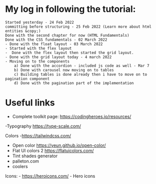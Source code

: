 # My log in following the tutorial:
    Started yesterday - 24 Feb 2022
    committing before structuring - 25 Feb 2022 (Learn more about html entities &copy;)
    Done with the second chapter for now (HTML Fundamentals)
    Done with the CSS fundamentals - 02 March 2022
    - Done with the float layout - 03 March 2022
    - Started with the flex layout
    -  Done with the flex layout then started the grid layout.
    - Done with the grid layout today - 4 march 2022
    - Moving on to the components
        a) Done with the accordion - included js code as well - Mar 7
        b) Done with carousel now moving on to tables
        c) Building tables is done already then i have to move on to pagination component
        d) Done with the pagination part of the implementation



# Useful links

- Complete toolkit page: https://codingheroes.io/resources/ 

-Typography https://type-scale.com/

Colors
 -https://tailwindcss.com/
 - Open color https://yeun.github.io/open-color/
 - Flat UI colors 2 https://flatuicolors.com/
 - Tint shades generator
 - palleton.com
 - coolers

Icons:
    - https://heroicons.com/ - Hero icons